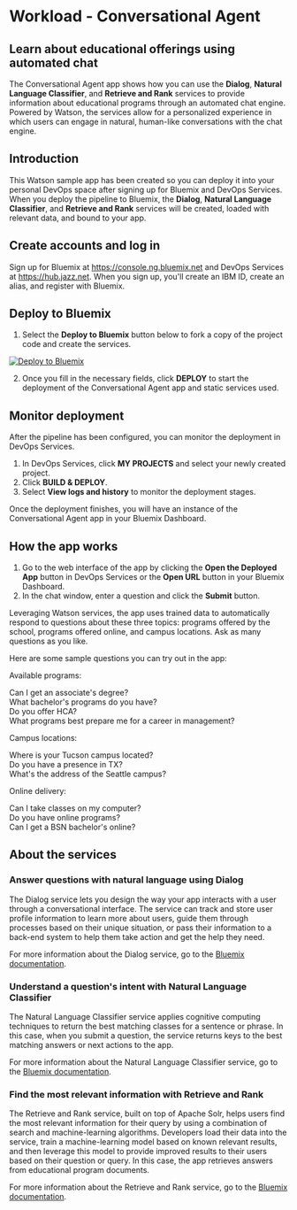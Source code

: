 # Workload - Conversational Agent

## Learn about educational offerings using automated chat
The Conversational Agent app shows how you can use the **Dialog**, **Natural Language Classifier**, and **Retrieve and Rank** services to provide information about educational programs through an automated chat engine. Powered by Watson, the services allow for a personalized experience in which users can engage in natural, human-like conversations with the chat engine.

## Introduction
This Watson sample app has been created so you can deploy it into your personal DevOps space after signing up for Bluemix and DevOps Services. When you deploy the pipeline to Bluemix, the **Dialog**, **Natural Language Classifier**, and **Retrieve and Rank** services will be created, loaded with relevant data, and bound to your app.

## Create accounts and log in

Sign up for Bluemix at https://console.ng.bluemix.net and DevOps Services at https://hub.jazz.net.
When you sign up, you'll create an IBM ID, create an alias, and register with Bluemix.

## Deploy to Bluemix

1. Select the **Deploy to Bluemix** button below to fork a copy of the project code and create the services.

  [![Deploy to Bluemix](https://bluemix.net/deploy/button.png)](https://bluemix.net/deploy?repository=https://github.com/cfsworkload/watson-conversation.git)

2.  Once you fill in the necessary fields, click **DEPLOY** to start the deployment of the Conversational Agent app and static services used.

## Monitor deployment

After the pipeline has been configured, you can monitor the deployment in DevOps Services.

1. In DevOps Services, click **MY PROJECTS** and select your newly created project.
2. Click **BUILD & DEPLOY**.
3. Select **View logs and history** to monitor the deployment stages.

Once the deployment finishes, you will have an instance of the Conversational Agent app in your Bluemix Dashboard.

## How the app works

1.  Go to the web interface of the app by clicking the **Open the Deployed App** button in DevOps Services or the **Open URL** button in your Bluemix Dashboard.
2. In the chat window, enter a question and click the **Submit** button.

Leveraging Watson services, the app uses trained data to automatically respond to questions about these three topics: programs offered by the school, programs offered online, and campus locations. Ask as many questions as you like.

Here are some sample questions you can try out in the app:

Available programs:

Can I get an associate's degree?  
What bachelor's programs do you have?  
Do you offer HCA?  
What programs best prepare me for a career in management?

Campus locations:

Where is your Tucson campus located?  
Do you have a presence in TX?  
What's the address of the Seattle campus?  

Online delivery:

Can I take classes on my computer?  
Do you have online programs?  
Can I get a BSN bachelor's online?


## About the services

### Answer questions with natural language using Dialog
The Dialog service lets you  design the way your app interacts with a user through a conversational interface. The service can track and store user profile information to learn more about users, guide them through processes based on their unique situation, or pass their information to a back-end system to help them take action and get the help they need.

For more information about the Dialog service, go to the [Bluemix documentation](https://www.ng.bluemix.net/docs/services/Dialog/index.html).

### Understand a question's intent with Natural Language Classifier
The Natural Language Classifier service applies cognitive computing techniques to return the best matching classes for a sentence or phrase. In this case, when you submit a question, the service returns keys to the best matching answers or next actions to the app.

For more information about the Natural Language Classifier service, go to the [Bluemix documentation](https://www.ng.bluemix.net/docs/services/NaturalLanguageClassifier/index.html).

### Find the most relevant information with Retrieve and Rank
The Retrieve and Rank service, built on top of Apache Solr,  helps users find the most relevant information for their query by using a combination of search and machine-learning algorithms. Developers load their data into the service, train a machine-learning model based on known relevant results, and then leverage this model to provide improved results to their users based on their question or query. In this case, the app retrieves answers from educational program documents.

For more information about the Retrieve and Rank service, go to the [Bluemix documentation](https://www.ng.bluemix.net/docs/services/RetrieveandRank/index.html).
